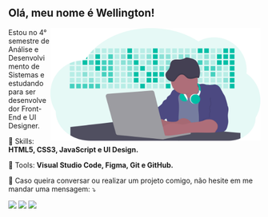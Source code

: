 <p align="left"> 
  <h2><strong>Olá, meu nome é Wellington!</strong></h2>
</p>

<img src="https://github.com/WellSantoss/WellSantoss/blob/main/img/image.svg" min-width="420px" max-width="420px" width="420px" align="right" alt="Codding">

<p align="left"> 
  Estou no 4° semestre de Análise e Desenvolvimento de Sistemas e estudando para ser desenvolvedor Front-End e UI Designer.
</p>

<p align="left">
  🦄 Skills: <strong>HTML5, CSS3, JavaScript e UI Design.</strong>
</p>

<p align="left">
  💼 Tools: <strong>Visual Studio Code, Figma, Git e GitHub.</strong>
</p>

<p align="left">
  💌 Caso queira conversar ou realizar um projeto comigo, não hesite em me mandar uma mensagem: ⤵️
</p>

<p align="left">
  <a href="mailto:wellington1998santoss@gmail.com" target="_blank" alt="Gmail">
  <img src="https://img.shields.io/badge/-Gmail-FF0000?style=flat-square&labelColor=FF0000&logo=gmail&logoColor=white&link=wellington1998santoss@gmail.com" /></a>

  <a href="https://www.linkedin.com/in/wellbhs/" target="_blank" alt="Linkedin">
  <img src="https://img.shields.io/badge/-Linkedin-0e76a8?style=flat-square&logo=Linkedin&logoColor=white&link=https://www.linkedin.com/in/wellbhs/" /></a>

  <a href="https://www.instagram.com/well_bhs/" target="_blank" alt="Instagram">
  <img src="https://img.shields.io/badge/-Instagram-DF0174?style=flat-square&labelColor=DF0174&logo=instagram&logoColor=white&link=https://www.instagram.com/well_bhs/"/></a>
</p>

